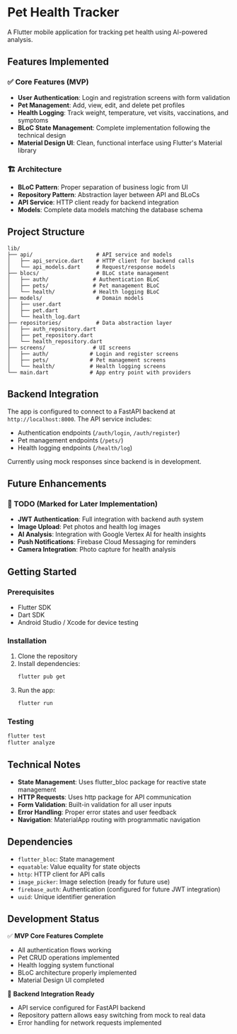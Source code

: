 # Pet Health Tracker

A Flutter mobile application for tracking pet health using AI-powered analysis.

## Features Implemented

### ✅ Core Features (MVP)
- **User Authentication**: Login and registration screens with form validation
- **Pet Management**: Add, view, edit, and delete pet profiles
- **Health Logging**: Track weight, temperature, vet visits, vaccinations, and symptoms
- **BLoC State Management**: Complete implementation following the technical design
- **Material Design UI**: Clean, functional interface using Flutter's Material library

### 🏗️ Architecture
- **BLoC Pattern**: Proper separation of business logic from UI
- **Repository Pattern**: Abstraction layer between API and BLoCs
- **API Service**: HTTP client ready for backend integration
- **Models**: Complete data models matching the database schema

## Project Structure

```
lib/
├── api/                    # API service and models
│   ├── api_service.dart    # HTTP client for backend calls
│   └── api_models.dart     # Request/response models
├── blocs/                  # BLoC state management
│   ├── auth/              # Authentication BLoC
│   ├── pets/              # Pet management BLoC
│   └── health/            # Health logging BLoC
├── models/                 # Domain models
│   ├── user.dart
│   ├── pet.dart
│   └── health_log.dart
├── repositories/           # Data abstraction layer
│   ├── auth_repository.dart
│   ├── pet_repository.dart
│   └── health_repository.dart
├── screens/               # UI screens
│   ├── auth/             # Login and register screens
│   ├── pets/             # Pet management screens
│   └── health/           # Health logging screens
└── main.dart             # App entry point with providers
```

## Backend Integration

The app is configured to connect to a FastAPI backend at `http://localhost:8000`. The API service includes:

- Authentication endpoints (`/auth/login`, `/auth/register`)
- Pet management endpoints (`/pets/`)
- Health logging endpoints (`/health/log`)

Currently using mock responses since backend is in development.

## Future Enhancements

### 🔄 TODO (Marked for Later Implementation)
- **JWT Authentication**: Full integration with backend auth system
- **Image Upload**: Pet photos and health log images
- **AI Analysis**: Integration with Google Vertex AI for health insights
- **Push Notifications**: Firebase Cloud Messaging for reminders
- **Camera Integration**: Photo capture for health analysis

## Getting Started

### Prerequisites
- Flutter SDK
- Dart SDK
- Android Studio / Xcode for device testing

### Installation

1. Clone the repository
2. Install dependencies:
   ```bash
   flutter pub get
   ```
3. Run the app:
   ```bash
   flutter run
   ```

### Testing

```bash
flutter test
flutter analyze
```

## Technical Notes

- **State Management**: Uses flutter_bloc package for reactive state management
- **HTTP Requests**: Uses http package for API communication
- **Form Validation**: Built-in validation for all user inputs
- **Error Handling**: Proper error states and user feedback
- **Navigation**: MaterialApp routing with programmatic navigation

## Dependencies

- `flutter_bloc`: State management
- `equatable`: Value equality for state objects
- `http`: HTTP client for API calls
- `image_picker`: Image selection (ready for future use)
- `firebase_auth`: Authentication (configured for future JWT integration)
- `uuid`: Unique identifier generation

## Development Status

✅ **MVP Core Features Complete**
- All authentication flows working
- Pet CRUD operations implemented
- Health logging system functional
- BLoC architecture properly implemented
- Material Design UI completed

🔄 **Backend Integration Ready**
- API service configured for FastAPI backend
- Repository pattern allows easy switching from mock to real data
- Error handling for network requests implemented
